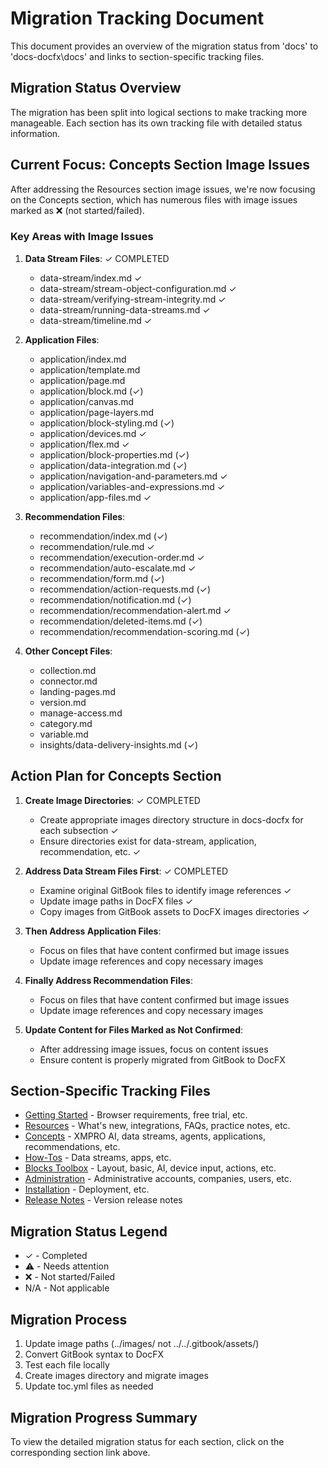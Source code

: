 # Migration Tracking Document

This document provides an overview of the migration status from 'docs' to 'docs-docfx\docs' and links to section-specific tracking files.

## Migration Status Overview

The migration has been split into logical sections to make tracking more manageable. Each section has its own tracking file with detailed status information.

## Current Focus: Concepts Section Image Issues

After addressing the Resources section image issues, we're now focusing on the Concepts section, which has numerous files with image issues marked as ❌ (not started/failed).

### Key Areas with Image Issues

1. **Data Stream Files**: ✓ COMPLETED
   - data-stream/index.md ✓
   - data-stream/stream-object-configuration.md ✓
   - data-stream/verifying-stream-integrity.md ✓
   - data-stream/running-data-streams.md ✓
   - data-stream/timeline.md ✓

2. **Application Files**:
   - application/index.md
   - application/template.md
   - application/page.md
   - application/block.md (✓)
   - application/canvas.md
   - application/page-layers.md
   - application/block-styling.md (✓)
   - application/devices.md ✓
   - application/flex.md ✓
   - application/block-properties.md (✓)
   - application/data-integration.md (✓)
   - application/navigation-and-parameters.md ✓
   - application/variables-and-expressions.md ✓
   - application/app-files.md ✓

3. **Recommendation Files**:
   - recommendation/index.md (✓)
   - recommendation/rule.md ✓
   - recommendation/execution-order.md ✓
   - recommendation/auto-escalate.md ✓
   - recommendation/form.md (✓)
   - recommendation/action-requests.md (✓)
   - recommendation/notification.md (✓)
   - recommendation/recommendation-alert.md ✓
   - recommendation/deleted-items.md (✓)
   - recommendation/recommendation-scoring.md (✓)

4. **Other Concept Files**:
   - collection.md
   - connector.md
   - landing-pages.md
   - version.md
   - manage-access.md
   - category.md
   - variable.md
   - insights/data-delivery-insights.md (✓)

## Action Plan for Concepts Section

1. **Create Image Directories**: ✓ COMPLETED
   - Create appropriate images directory structure in docs-docfx for each subsection ✓
   - Ensure directories exist for data-stream, application, recommendation, etc. ✓

2. **Address Data Stream Files First**: ✓ COMPLETED
   - Examine original GitBook files to identify image references ✓
   - Update image paths in DocFX files ✓
   - Copy images from GitBook assets to DocFX images directories ✓

3. **Then Address Application Files**:
   - Focus on files that have content confirmed but image issues
   - Update image references and copy necessary images

4. **Finally Address Recommendation Files**:
   - Focus on files that have content confirmed but image issues
   - Update image references and copy necessary images

5. **Update Content for Files Marked as Not Confirmed**:
   - After addressing image issues, focus on content issues
   - Ensure content is properly migrated from GitBook to DocFX

## Section-Specific Tracking Files

- [Getting Started](tracking/getting-started-tracking.md) - Browser requirements, free trial, etc.
- [Resources](tracking/resources-tracking.md) - What's new, integrations, FAQs, practice notes, etc.
- [Concepts](tracking/concepts-tracking.md) - XMPRO AI, data streams, agents, applications, recommendations, etc.
- [How-Tos](tracking/how-tos-tracking.md) - Data streams, apps, etc.
- [Blocks Toolbox](tracking/blocks-toolbox-tracking.md) - Layout, basic, AI, device input, actions, etc.
- [Administration](tracking/administration-tracking.md) - Administrative accounts, companies, users, etc.
- [Installation](tracking/installation-tracking.md) - Deployment, etc.
- [Release Notes](tracking/release-notes-tracking.md) - Version release notes

## Migration Status Legend

- ✓ - Completed
- ⚠️ - Needs attention
- ❌ - Not started/Failed
- N/A - Not applicable

## Migration Process

1. Update image paths (../images/ not ../../.gitbook/assets/)
2. Convert GitBook syntax to DocFX
3. Test each file locally
4. Create images directory and migrate images
5. Update toc.yml files as needed

## Migration Progress Summary

To view the detailed migration status for each section, click on the corresponding section link above.
